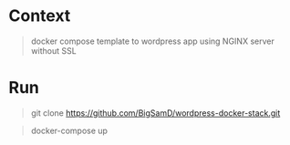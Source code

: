 # Context

> docker compose template to wordpress app using NGINX server without SSL

# Run

> git clone https://github.com/BigSamD/wordpress-docker-stack.git

> docker-compose up
